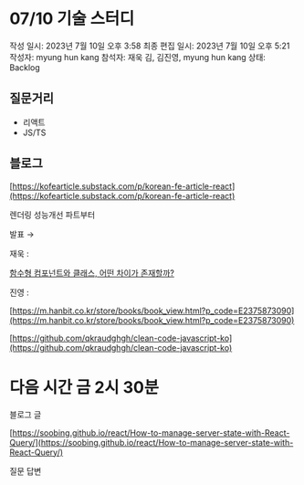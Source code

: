 # 07/10 기술 스터디

작성 일시: 2023년 7월 10일 오후 3:58
최종 편집 일시: 2023년 7월 10일 오후 5:21
작성자: myung hun kang
참석자: 재욱 김, 김진영, myung hun kang
상태: Backlog

## 질문거리

- 리액트
- JS/TS

## 블로그

[https://kofearticle.substack.com/p/korean-fe-article-react](https://kofearticle.substack.com/p/korean-fe-article-react)

렌더링 성능개선 파트부터

발표 → 

재욱 : 

[함수형 컴포넌트와 클래스, 어떤 차이가 존재할까?](https://overreacted.io/ko/how-are-function-components-different-from-classes/)

진영 : 

[https://m.hanbit.co.kr/store/books/book_view.html?p_code=E2375873090](https://m.hanbit.co.kr/store/books/book_view.html?p_code=E2375873090)

[https://github.com/qkraudghgh/clean-code-javascript-ko](https://github.com/qkraudghgh/clean-code-javascript-ko)

# 다음 시간 금 2시 30분

블로그 글

[https://soobing.github.io/react/How-to-manage-server-state-with-React-Query/](https://soobing.github.io/react/How-to-manage-server-state-with-React-Query/)

질문 답변